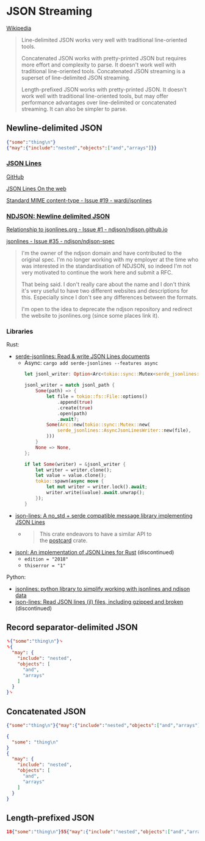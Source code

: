 # JSON Streaming
[Wikipedia](https://en.wikipedia.org/wiki/JSON_streaming)

> Line-delimited JSON works very well with traditional line-oriented tools.
> 
> Concatenated JSON works with pretty-printed JSON but requires more effort and complexity to parse. It doesn't work well with traditional line-oriented tools. Concatenated JSON streaming is a superset of line-delimited JSON streaming.
> 
> Length-prefixed JSON works with pretty-printed JSON. It doesn't work well with traditional line-oriented tools, but may offer performance advantages over line-delimited or concatenated streaming. It can also be simpler to parse.

## Newline-delimited JSON
```json
{"some":"thing\n"}
{"may":{"include":"nested","objects":["and","arrays"]}}
```

### [JSON Lines](https://jsonlines.org/)
[GitHub](https://github.com/wardi/jsonlines)

[JSON Lines On the web](https://jsonlines.org/on_the_web/)

[Standard MIME content-type - Issue #19 - wardi/jsonlines](https://github.com/wardi/jsonlines/issues/19)

### [NDJSON: Newline delimited JSON](https://github.com/ndjson/ndjson-spec)
[Relationship to jsonlines.org - Issue #1 - ndjson/ndjson.github.io](https://github.com/ndjson/ndjson.github.io/issues/1)

[jsonlines - Issue #35 - ndjson/ndjson-spec](https://github.com/ndjson/ndjson-spec/issues/35)
> I'm the owner of the ndjson domain and have contributed to the original spec. I'm no longer working with my employer at the time who was interested in the standardisation of NDJSON, so indeed I'm not very motivated to continue the work here and submit a RFC.
>
> That being said. I don't really care about the name and I don't think it's very useful to have two different websites and descriptions for this. Especially since I don't see any differences between the formats.
> 
> I'm open to the idea to deprecate the ndjson repository and redirect the website to jsonlines.org (since some places link it).

### Libraries
Rust:
- [serde-jsonlines: Read & write JSON Lines documents](https://github.com/jwodder/serde-jsonlines)
  - Async: `cargo add serde-jsonlines --features async`
    ```rust
    let jsonl_writer: Option<Arc<tokio::sync::Mutex<serde_jsonlines::AsyncJsonLinesWriter<tokio::fs::File>>>>;

    jsonl_writer = match jsonl_path {
        Some(path) => {
            let file = tokio::fs::File::options()
                .append(true)
                .create(true)
                .open(path)
                .await?;
            Some(Arc::new(tokio::sync::Mutex::new(
                serde_jsonlines::AsyncJsonLinesWriter::new(file),
            )))
        }
        None => None,
    };

    if let Some(writer) = &jsonl_writer {
        let writer = writer.clone();
        let value = value.clone();
        tokio::spawn(async move {
            let mut writer = writer.lock().await;
            writer.write(&value).await.unwrap();
        });
    }
    ```
- [json-lines: A no\_std + serde compatible message library implementing JSON Lines](https://github.com/strawlab/json-lines)
  - > This crate endeavors to have a similar API to the [postcard](https://crates.io/crates/postcard) crate.
- [jsonl: An implementation of JSON Lines for Rust](https://github.com/lunacookies/jsonl) (discontinued)
  - `edition = "2018"`
  - `thiserror = "1"`

Python:
- [jsonlines: python library to simplify working with jsonlines and ndjson data](https://github.com/wbolster/jsonlines)
- [json-lines: Read JSON lines (jl) files, including gzipped and broken](https://github.com/TeamHG-Memex/json-lines) (discontinued)

## Record separator-delimited JSON
```json
␞{"some":"thing\n"}␊
␞{
  "may": {
    "include": "nested",
    "objects": [
      "and",
      "arrays"
    ]
  }
}␊
```

## Concatenated JSON
```json
{"some":"thing\n"}{"may":{"include":"nested","objects":["and","arrays"]}}
```
```json
{
  "some": "thing\n"
}
{
  "may": {
    "include": "nested",
    "objects": [
      "and",
      "arrays"
    ]
  }
}
```

## Length-prefixed JSON
```json
18{"some":"thing\n"}55{"may":{"include":"nested","objects":["and","arrays"]}}
```